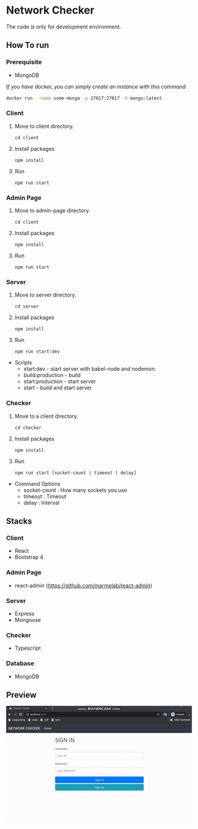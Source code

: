 # Network Checker

The code is only for development environment.

## How To run

### Prerequisite

- MongoDB

_If you have docker, you can simply create an instance with this command_

```bash
docker run --name some-mongo -p 27017:27017 -d mongo:latest
```

### Client

1. Move to client directory.
   ```
   cd client
   ```
2. Install packages
   ```
   npm install
   ```
3. Run
   ```
   npm run start
   ```

### Admin Page

1. Move to admin-page directory.
   ```
   cd client
   ```
2. Install packages
   ```
   npm install
   ```
3. Run
   ```
   npm run start
   ```

### Server

1. Move to server directory.
   ```
   cd server
   ```
2. Install packages
   ```
   npm install
   ```
3. Run
   ```
   npm run start:dev
   ```

- Scripts
  - start:dev - start server with babel-node and nodemon.
  - build:production - build
  - start:production - start server
  - start - build and start server

### Checker

1. Move to a client directory.
   ```
   cd checker
   ```
2. Install packages
   ```
   npm install
   ```
3. Run
   ```
   npm run start [socket-count | timeout | delay]
   ```

- Command Options
  - socket-count : How many sockets you use
  - timeout : Timeout
  - delay : Interval

## Stacks

### Client

- React
- Bootstrap 4

### Admin Page

- react-admin (https://github.com/marmelab/react-admin)

### Server

- Express
- Mongoose

### Checker

- Typescript

### Database

- MongoDB

## Preview

![Preview](https://github.com/hsk-kr/network-checker/blob/master/screenshot/preview.gif?raw=true)

